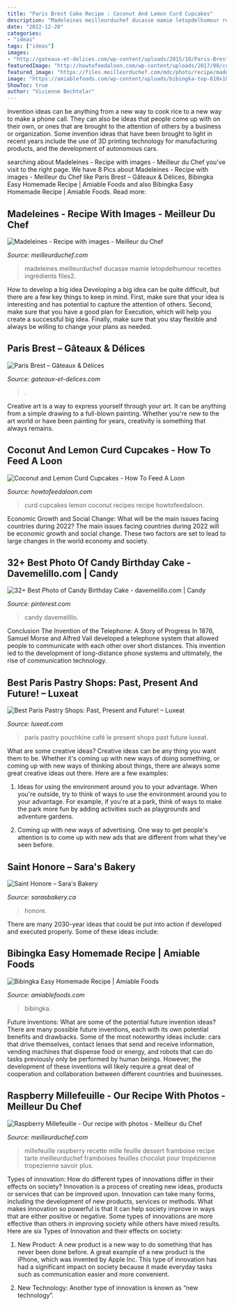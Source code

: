 ```yaml
---
title: "Paris Brest Cake Recipe : Coconut And Lemon Curd Cupcakes"
description: "Madeleines meilleurduchef ducasse mamie letopdelhumour recettes ingrédients files2"
date: "2022-12-20"
categories:
- "ideas"
tags: ["ideas"]
images:
- "http://gateaux-et-delices.com/wp-content/uploads/2015/10/Paris-Brest1.jpg"
featuredImage: "http://howtofeedaloon.com/wp-content/uploads/2017/08/coconut-cupcake-1-21.jpg"
featured_image: "https://files.meilleurduchef.com/mdc/photo/recipe/madeleines/madeleines-2-1200.jpg"
image: "https://amiablefoods.com/wp-content/uploads/bibingka-top-810x1080-700x933.jpg"
ShowToc: true
author: "Vivienne Bechtelar"
---
```



Invention ideas can be anything from a new way to cook rice to a new way to make a phone call. They can also be ideas that people come up with on their own, or ones that are brought to the attention of others by a business or organization. Some invention ideas that have been brought to light in recent years include the use of 3D printing technology for manufacturing products, and the development of autonomous cars.

	

		
searching about Madeleines - Recipe with images - Meilleur du Chef you've visit to the right page. We have 8 Pics about Madeleines - Recipe with images - Meilleur du Chef like Paris Brest – Gâteaux &amp; Délices, Bibingka Easy Homemade Recipe | Amiable Foods and also Bibingka Easy Homemade Recipe | Amiable Foods. Read more:
		
    
## Madeleines - Recipe With Images - Meilleur Du Chef

<img loading=lazy src="https://files.meilleurduchef.com/mdc/photo/recipe/madeleines/madeleines-2-1200.jpg" onerror="this.onerror=null;this.src='https://tse3.mm.bing.net/th?id=OIP.Ro0PjY0qF9Afj5zPDYhGdgHaFj&amp;pid=15.1';" alt="Madeleines - Recipe with images - Meilleur du Chef">

_Source: meilleurduchef.com_

>madeleines meilleurduchef ducasse mamie letopdelhumour recettes ingrédients files2. 

	

How to develop a big idea
Developing a big idea can be quite difficult, but there are a few key things to keep in mind. First, make sure that your idea is interesting and has potential to capture the attention of others. Second, make sure that you have a good plan for Execution, which will help you create a successful big idea. Finally, make sure that you stay flexible and always be willing to change your plans as needed.

    
## Paris Brest – Gâteaux &amp; Délices

<img loading=lazy src="http://gateaux-et-delices.com/wp-content/uploads/2015/10/Paris-Brest1.jpg" onerror="this.onerror=null;this.src='https://tse1.mm.bing.net/th?id=OIP.89LNFZC_3D3s588V3lUkZwHaE8&amp;pid=15.1';" alt="Paris Brest – Gâteaux &amp; Délices">

_Source: gateaux-et-delices.com_

>. 

	

Creative art is a way to express yourself through your art. It can be anything from a simple drawing to a full-blown painting. Whether you're new to the art world or have been painting for years, creativity is something that always remains.

    
## Coconut And Lemon Curd Cupcakes - How To Feed A Loon

<img loading=lazy src="http://howtofeedaloon.com/wp-content/uploads/2017/08/coconut-cupcake-1-21.jpg" onerror="this.onerror=null;this.src='https://tse1.mm.bing.net/th?id=OIP.YnkRvClEkBpDeHHoksFezQHaLG&amp;pid=15.1';" alt="Coconut and Lemon Curd Cupcakes - How To Feed A Loon">

_Source: howtofeedaloon.com_

>curd cupcakes lemon coconut recipes recipe howtofeedaloon. 

	

Economic Growth and Social Change: What will be the main issues facing countries during 2022?
The main issues facing countries during 2022 will be economic growth and social change. These two factors are set to lead to large changes in the world economy and society.

    
## 32+ Best Photo Of Candy Birthday Cake - Davemelillo.com | Candy

<img loading=lazy src="https://i.pinimg.com/originals/46/dc/dc/46dcdcbabf38c4f8a082035100d00796.jpg" onerror="this.onerror=null;this.src='https://tse1.mm.bing.net/th?id=OIP.lDOgYtQ6tJ-LUr2y78J7OwHaLJ&amp;pid=15.1';" alt="32+ Best Photo of Candy Birthday Cake - davemelillo.com | Candy">

_Source: pinterest.com_

>candy davemelillo. 

	

Conclusion
The Invention of the Telephone: A Story of Progress
In 1876, Samuel Morse and Alfred Vail developed a telephone system that allowed people to communicate with each other over short distances. This invention led to the development of long-distance phone systems and ultimately, the rise of communication technology.

    
## Best Paris Pastry Shops: Past, Present And Future! – Luxeat

<img loading=lazy src="https://www.luxeat.com/images/2013/10/L1040141-1200x798.jpg" onerror="this.onerror=null;this.src='https://tse2.mm.bing.net/th?id=OIP.DCJWUJ_jSNWhPh2pInbe4wHaE7&amp;pid=15.1';" alt="Best Paris Pastry Shops: Past, Present and Future! – Luxeat">

_Source: luxeat.com_

>paris pastry pouchkine café le present shops past future luxeat. 

	

What are some creative ideas?
Creative ideas can be any thing you want them to be. Whether it's coming up with new ways of doing something, or coming up with new ways of thinking about things, there are always some great creative ideas out there. Here are a few examples: 
1. Ideas for using the environment around you to your advantage. When you're outside, try to think of ways to use the environment around you to your advantage. For example, if you're at a park, think of ways to make the park more fun by adding activities such as playgrounds and adventure gardens. 

2. Coming up with new ways of advertising. One way to get people's attention is to come up with new ads that are different from what they've seen before.

    
## Saint Honore – Sara&#039;s Bakery

<img loading=lazy src="http://sarasbakery.ca/sb/wp-content/uploads/2017/05/Sant-honore-cake.jpg" onerror="this.onerror=null;this.src='https://tse4.mm.bing.net/th?id=OIP.kZfXud9uSI2zmAKGqIBeNwHaFL&amp;pid=15.1';" alt="Saint Honore – Sara&#039;s Bakery">

_Source: sarasbakery.ca_

>honore. 

	

There are many 2030-year ideas that could be put into action if developed and executed properly. Some of these ideas include:

    
## Bibingka Easy Homemade Recipe | Amiable Foods

<img loading=lazy src="https://amiablefoods.com/wp-content/uploads/bibingka-top-810x1080-700x933.jpg" onerror="this.onerror=null;this.src='https://tse4.mm.bing.net/th?id=OIP.NW16LAcPDkzifIlXT8q__gHaJ3&amp;pid=15.1';" alt="Bibingka Easy Homemade Recipe | Amiable Foods">

_Source: amiablefoods.com_

>bibingka. 

	

Future inventions: What are some of the potential future invention ideas?
There are many possible future inventions, each with its own potential benefits and drawbacks. Some of the most noteworthy ideas include: cars that drive themselves, contact lenses that send and receive information, vending machines that dispense food or energy, and robots that can do tasks previously only be performed by human beings. However, the development of these inventions will likely require a great deal of cooperation and collaboration between different countries and businesses.

    
## Raspberry Millefeuille - Our Recipe With Photos - Meilleur Du Chef

<img loading=lazy src="https://files.meilleurduchef.com/mdc/photo/recipe/raspberry-millefeuille/raspberry-millefeuille-1200.jpg" onerror="this.onerror=null;this.src='https://tse4.mm.bing.net/th?id=OIP._EYi1ykbJOwUqxEbLbjzPgHaFj&amp;pid=15.1';" alt="Raspberry Millefeuille - Our recipe with photos - Meilleur du Chef">

_Source: meilleurduchef.com_

>millefeuille raspberry recette mille feuille dessert framboise recipe tarte meilleurduchef framboises feuilles chocolat pour tropézienne tropezienne savoir plus. 

	

Types of innovation: How do different types of innovations differ in their effects on society?
Innovation is a process of creating new ideas, products or services that can be improved upon. Innovation can take many forms, including the development of new products, services or methods. What makes innovation so powerful is that it can help society improve in ways that are either positive or negative. Some types of innovations are more effective than others in improving society while others have mixed results. Here are six Types of Innovation and their effects on society: 
1) New Product: A new product is a new way to do something that has never been done before. A great example of a new product is the iPhone, which was invented by Apple Inc. This type of innovation has had a significant impact on society because it made everyday tasks such as communication easier and more convenient. 

2) New Technology: Another type of innovation is known as “new technology”.

